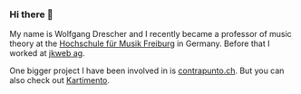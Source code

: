 ### Hi there 👋

My name is Wolfgang Drescher and I recently became a professor of music theory at the [Hochschule für Musik Freiburg](https://mh-freiburg.de/) in Germany. Before that I worked at [jkweb ag](https://jkweb.ch/).

One bigger project I have been involved in is [contrapunto.ch](https://contrapunto.ch/). But you can also check out [Kartimento](https://kartimento.wolfgangdrescher.ch/).
